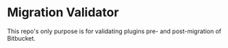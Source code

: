 # Migration Validator

This repo's only purpose is for validating plugins pre- and post-migration of Bitbucket.